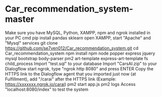 # Car_recommendation_system-master
Make sure you have MySQL, Python, XAMPP, npm and ngrok installed in your PC
cmd pip install pandas sklearn
open XAMPP, start "Apache" and "Mysql" services
git clone https://github.com/se7ven012/Car_recommendation_system.git
cd Car_recommendation_system
npm install npm node popper express jquery mysql bootstrap body-parser pm2 art-template express-art-template fs child_process
Import "test.sql" to your database
Import "CarsAI.zip" to your Dialogflow
start ngrok, type "ngrok http 8080" and press ENTER
Copy the HTTPS link to the Dialogflow agent that you imported just now (at Fulfillment), add "/carai" after the HTTPS link (Example: https://xxxxxxx.ngrok.io/carai)
pm2 start app.js
pm2 logs
Access "localhost:8080/index" to test the system
